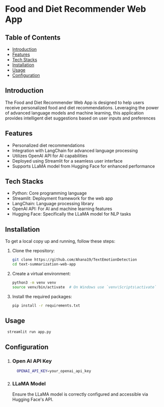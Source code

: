 # Food and Diet Recommender Web App

## Table of Contents
- [Introduction](https://pip.pypa.io/en/stable/)
- [Features](https://pip.pypa.io/en/stable/)
- [Tech Stacks](https://pip.pypa.io/en/stable/)
- [Installation](https://pip.pypa.io/en/stable/)
- [Usage](https://pip.pypa.io/en/stable/)
- [Configuration](https://pip.pypa.io/en/stable/)

## Introduction

The Food and Diet Recommender Web App is designed to help users receive personalized food and diet recommendations. Leveraging the power of advanced language models and machine learning, this application provides intelligent diet suggestions based on user inputs and preferences

## Features

- Personalized diet recommendations
- Integration with LangChain for advanced language processing
- Utilizes OpenAI API for AI capabilities
- Deployed using Streamlit for a seamless user interface
- Supports LLaMA model from Hugging Face for enhanced performance

## Tech Stacks

- Python: Core programming language
- Streamlit: Deployment framework for the web app
- LangChain: Language processing library
- OpenAI API: For AI and machine learning features
- Hugging Face: Specifically the LLaMA model for NLP tasks

## Installation

To get a local copy up and running, follow these steps:
1. Clone the repository:
    ```sh
    git clone https://github.com/Ahana19/TextEmotionDetection
    cd text-summarization-web-app
    ```

2. Create a virtual environment:
    ```sh
    python3 -m venv venv
    source venv/bin/activate  # On Windows use `venv\Scripts\activate`
    ```

3. Install the required packages:
    ```sh
    pip install -r requirements.txt
    ```


## Usage

    
     streamlit run app.py
    

## Configuration

1. ### Open AI API Key
     ```sh
       OPENAI_API_KEY=your_openai_api_key

    ```
2. ### LLaMA Model

   Ensure the LLaMA model is correctly configured and accessible via Hugging Face's API.

